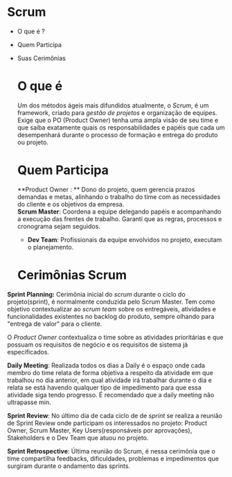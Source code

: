   # Scrum

- O que é ?

- Quem Participa 

- Suas Cerimônias 

  # O que é 

  Um dos métodos ágeis mais difundidos atualmente, o _Scrum_, é um framework, criado para _gestão de projetos_ e organização de equipes. Exige que o PO (Product Owner) tenha uma ampla visão de seu time e que saiba exatamente quais os responsabilidades e papéis que cada um desempenhará durante o processo de formação e entrega do produto ou projeto. 

  # Quem Participa

   **Product Owner : ** Dono do projeto, quem gerencia prazos demandas e metas, alinhando o trabalho do time com as necessidades do cliente e os objetivos da empresa.    
   **Scrum Master**: Coordena a equipe delegando papéis e acompanhando a execução das frentes de trabalho. Garanti que as regras, processos e cronograma sejam seguidos. 
  - **Dev Team**: Profissionais  da equipe envolvidos no projeto, executam o planejamento. 

  # Cerimônias Scrum

 **Sprint Planning:** Cerimônia inicial do _scrum_ durante o ciclo do projeto(sprint), é normalmente conduzida pelo Scrum Master. Tem como objetivo contextualizar ao _scrum team_ sobre os entregáveis, atividades e funcionalidades existentes no backlog do produto, sempre olhando para "entrega de valor" para o cliente.

  O _Product Owner_ contextualiza o time sobre as atividades prioritárias e que possuam os requisitos de negócio e os requisitos de sistema já especificados.

 **Daily Meeting**: Realizada todos os dias a Daily é o espaço onde cada membro do time relata de forma objetiva a respeito da atividade em que trabalhou no dia anterior, em qual atividade irá trabalhar durante o dia e relata se está havendo qualquer tipo de impedimento para que essa atividade siga tendo progresso. É recomendado que a daily meeting não ultrapasse min.

 **Sprint Review**: No último dia de cada ciclo de de _sprint_ se realiza a reunião de Sprint Review onde participam os interessados no projeto: Product Owner, Scrum Master, Key Users(responsáveis por aprovações), Stakeholders e o Dev Team que atuou no projeto. 

 **Sprint Retrospective**: Última  reunião do Scrum, é nessa cerimônia que o time compartilha feedbacks, dificuldades, problemas e impedimentos que surgiram durante o andamento das sprints.

  
